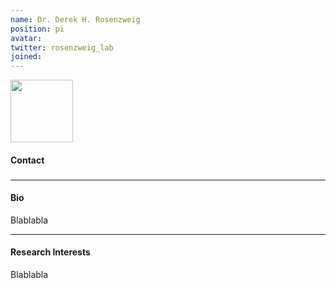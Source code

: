 ```yaml
---
name: Dr. Derek H. Rosenzweig
position: pi
avatar:
twitter: rosenzweig_lab
joined:
---
```


<img width="100" src="{{site.baseurl}}/images/people/{{page.avatar}}" data-action="zoom">

#### Contact

<h3>
<a href="mailto:derek.rosenzweig@mcgill.ca"><i class="fa fa-envelope"></i></a>
<a href="https://twitter.com/rosenzweig_lab"><i class="fa fa-twitter"></i></a>
<a href="https://www.linkedin.com/in/derekrosenzweigphd/"><i class="fab fa-linkedin square"></i></a>
<a href="https://scholar.google.com/citations?hl=en&user=jUzBxPMAAAAJ"><i class="ai ai-google-scholar-square"></i></a>
</h3>
<hr>

#### Bio

Blablabla


<hr>

#### Research Interests

Blablabla
